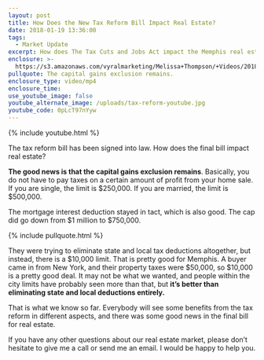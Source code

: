```yaml
---
layout: post
title: How Does the New Tax Reform Bill Impact Real Estate?
date: 2018-01-19 13:36:00
tags:
  - Market Update
excerpt: How does The Tax Cuts and Jobs Act impact the Memphis real estate market?
enclosure: >-
  https://s3.amazonaws.com/vyralmarketing/Melissa+Thompson/+Videos/2018/January/Memphis+Real+Estate+Agent-+How+Does+the+New+Tax+Reform+Bill+Impact+Real+Estate%253F.mp4
pullquote: The capital gains exclusion remains.
enclosure_type: video/mp4
enclosure_time:
use_youtube_image: false
youtube_alternate_image: /uploads/tax-reform-youtube.jpg
youtube_code: 0pLcT97nYyw
---
```



{% include youtube.html %}

The tax reform bill has been signed into law. How does the final bill impact real estate?

**The good news is that the capital gains exclusion remains**. Basically, you do not have to pay taxes on a certain amount of profit from your home sale. If you are single, the limit is $250,000. If you are married, the limit is $500,000.

The mortgage interest deduction stayed in tact, which is also good. The cap did go down from $1 million to $750,000.

{% include pullquote.html %}

They were trying to eliminate state and local tax deductions altogether, but instead, there is a $10,000 limit. That is pretty good for Memphis. A buyer came in from New York, and their property taxes were $50,000, so $10,000 is a pretty good deal. It may not be what we wanted, and people within the city limits have probably seen more than that, but **it’s better than eliminating state and local deductions entirely.**

That is what we know so far. Everybody will see some benefits from the tax reform in different aspects, and there was some good news in the final bill for real estate.

If you have any other questions about our real estate market, please don’t hesitate to give me a call or send me an email. I would be happy to help you.
